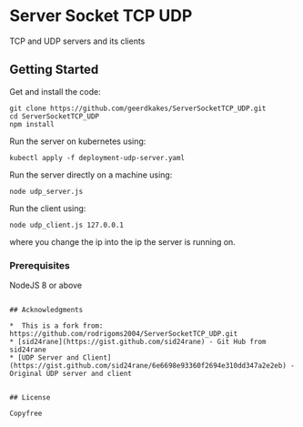 # Server Socket TCP UDP


TCP and UDP servers and its clients

## Getting Started

Get and install the code:
```
git clone https://github.com/geerdkakes/ServerSocketTCP_UDP.git
cd ServerSocketTCP_UDP
npm install
```

Run the server on kubernetes using:
```
kubectl apply -f deployment-udp-server.yaml
```

Run the server directly on a machine using:
```
node udp_server.js
```


Run the client using:
```
node udp_client.js 127.0.0.1
```
where you change the ip into the ip the server is running on.

### Prerequisites

NodeJS 8 or above



```

## Acknowledgments

*  This is a fork from: https://github.com/rodrigoms2004/ServerSocketTCP_UDP.git
* [sid24rane](https://gist.github.com/sid24rane) - Git Hub from sid24rane
* [UDP Server and Client](https://gist.github.com/sid24rane/6e6698e93360f2694e310dd347a2e2eb) - Original UDP server and client


## License

Copyfree

